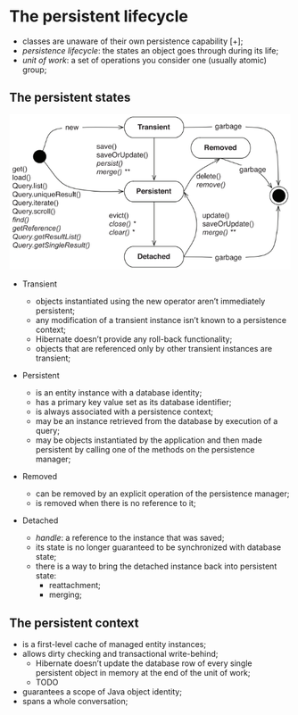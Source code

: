 # The persistent lifecycle

- classes are unaware of their own persistence capability [+];
- *persistence lifecycle*: the states an object goes through during its life;
- *unit of work*: a set of operations you consider one (usually atomic) group;

## The persistent states

![Persistent states](imgs/states.png)

- Transient

    - objects instantiated using the new operator aren’t immediately persistent;
    - any modification of a transient instance isn’t known to a persistence context;
    - Hibernate doesn’t provide any roll-back functionality;
    - objects that are referenced only by other transient instances are transient;
    
- Persistent

    - is an entity instance with a database identity;
    - has a primary key value set as its database identifier;
    - is always associated with a persistence context;
    - may be an instance retrieved from the database by execution of a query;
    - may be objects instantiated by the application and then made persistent by calling one 
      of the methods on the persistence manager;
    
- Removed

    - can be removed by an explicit operation of the persistence manager;
    - is removed when there is no reference to it;
    
- Detached

    - *handle*: a reference to the instance that was saved;
    - its state is no longer guaranteed to be synchronized with database state;
    - there is a way to bring the detached instance back into persistent state:
        - reattachment;
        - merging;
    
## The persistent context

- is a first-level cache of managed entity instances;
- allows dirty checking and transactional write-behind;
    - Hibernate doesn’t update the database row of every single persistent object in
      memory at the end of the unit of work;
    - TODO    
- guarantees a scope of Java object identity;
- spans a whole conversation;



